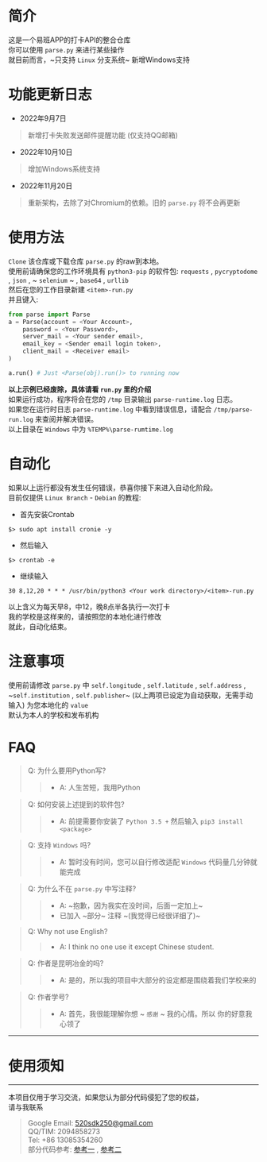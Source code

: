 # 简介
这是一个易班APP的打卡API的整合仓库<br>
你可以使用 `parse.py` 来进行某些操作<br>
就目前而言，~只支持 `Linux` 分支系统~ 新增Windows支持<br>

# 功能更新日志
- 2022年9月7日
> 新增打卡失败发送邮件提醒功能 (仅支持QQ邮箱)
- 2022年10月10日
> 增加Windows系统支持
- 2022年11月20日
> 重新架构，去除了对Chromium的依赖。旧的 `parse.py` 将不会再更新

# 使用方法
`Clone` 该仓库或下载仓库 `parse.py` 的raw到本地。<br>
使用前请确保您的工作环境具有
`python3-pip` 的软件包: `requests` , `pycryptodome` , `json` ,
~ `selenium` ~ , `base64` , `urllib` <br>
然后在您的工作目录新建 `<item>-run.py` <br>
并且键入: <br>
```python
from parse import Parse
a = Parse(account = <Your Account>,
	password = <Your Password>,
	server_mail = <Your sender email>,
	email_key = <Sender email login token>,
	client_mail = <Receiver email>
)

a.run() # Just <Parse(obj).run()> to running now
```
**以上示例已经废除，具体请看 `run.py` 里的介绍** <br>
如果运行成功，程序将会在您的 `/tmp` 目录输出 `parse-runtime.log` 日志。<br>
如果您在运行时日志 `parse-runtime.log` 中看到错误信息，请配合 `/tmp/parse-run.log`
来查阅并解决错误。<br>
以上目录在 `Windows` 中为 `%TEMP%\parse-rumtime.log` <br>

# 自动化
如果以上运行都没有发生任何错误，恭喜你接下来进入自动化阶段。<br>
目前仅提供 `Linux Branch` - `Debian` 的教程:<br>
- 首先安装Crontab
```shell
$> sudo apt install cronie -y
```
- 然后输入<br>
```shell
$> crontab -e
```
- 继续输入<br>
```shell
30 8,12,20 * * * /usr/bin/python3 <Your work directory>/<item>-run.py
```
以上含义为每天早8，中12，晚8点半各执行一次打卡<br>
我的学校是这样来的，请按照您的本地化进行修改<br>
就此，自动化结束。<br>

# 注意事项
使用前请修改 `parse.py` 中 `self.longitude` , `self.latitude` , `self.address` , ~`self.institution`
, `self.publisher`~ (以上两项已设定为自动获取，无需手动输入) 为您本地化的 `value` <br>
默认为本人的学校和发布机构<br>

# FAQ
> Q: 为什么要用Python写?
>> - A: 人生苦短，我用Python

> Q: 如何安装上述提到的软件包?
>> - A: 前提需要你安装了 `Python 3.5 +` 然后输入 `pip3 install <package>`

> Q: 支持 `Windows` 吗?
>> - A: 暂时没有时间，您可以自行修改适配 `Windows` 代码量几分钟就能完成

> Q: 为什么不在 `parse.py` 中写注释?
>> - A: ~抱歉，因为我实在没时间，后面一定加上~ </br>
>> - 已加入 ~部分~ 注释 ~(我觉得已经很详细了)~

> Q: Why not use English?
>> - A: I think no one use it except Chinese student.

> Q: 作者是昆明冶金的吗?
>> - A: 是的，所以我的项目中大部分的设定都是围绕着我们学校来的

> Q: 作者学号?
>> - A: 首先，我很能理解你想 ~ `感谢` ~ 我的心情。所以 你的好意我心领了

---
# 使用须知
---
本项目仅用于学习交流，如果您认为部分代码侵犯了您的权益，<br>
请与我联系
> Google Email: 520sdk250@gmail.com<br>
> QQ/TIM: 2094858273<br>
> Tel: +86 13085354260<br>
部分代码参考: [参考一](https://www.programminghunter.com/article/39181948028/) ,
[参考二](https://gitee.com/ye-qiuming/nnu_yiban)
